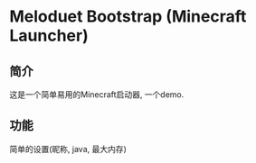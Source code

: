 # Meloduet Bootstrap (Minecraft Launcher)

## 简介

这是一个简单易用的Minecraft启动器, 一个demo.

## 功能

简单的设置(昵称, java, 最大内存)
